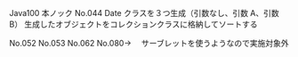 Java100 本ノック
No.044
Date クラスを３つ生成（引数なし、引数 A、引数 B）
生成したオブジェクトをコレクションクラスに格納してソートする

No.052
No.053
No.062
No.080→ 　サーブレットを使うようなので実施対象外

